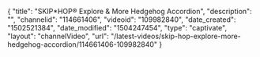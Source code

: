 {
    "title": "SKIP*HOP&reg; Explore &amp; More Hedgehog Accordion",
    "description": "",
    "channelid": "114661406",
    "videoid": "109982840",
    "date_created": "1502521384",
    "date_modified": "1504247454",
    "type": "captivate",
    "layout": "channelVideo",
    "url": "\/latest-videos\/skip-hop-explore-more-hedgehog-accordion\/114661406-109982840"
}